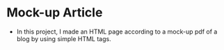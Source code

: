 # Mock-up Article

* In this project, I made an HTML page according to a mock-up pdf of a blog by using simple HTML tags.
